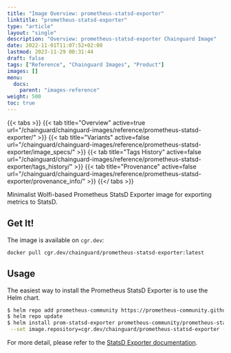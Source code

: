 ```yaml
---
title: "Image Overview: prometheus-statsd-exporter"
linktitle: "prometheus-statsd-exporter"
type: "article"
layout: "single"
description: "Overview: prometheus-statsd-exporter Chainguard Image"
date: 2022-11-01T11:07:52+02:00
lastmod: 2023-11-29 00:31:44
draft: false
tags: ["Reference", "Chainguard Images", "Product"]
images: []
menu: 
  docs: 
    parent: "images-reference"
weight: 500
toc: true
---
```


{{< tabs >}}
{{< tab title="Overview" active=true url="/chainguard/chainguard-images/reference/prometheus-statsd-exporter/" >}}
{{< tab title="Variants" active=false url="/chainguard/chainguard-images/reference/prometheus-statsd-exporter/image_specs/" >}}
{{< tab title="Tags History" active=false url="/chainguard/chainguard-images/reference/prometheus-statsd-exporter/tags_history/" >}}
{{< tab title="Provenance" active=false url="/chainguard/chainguard-images/reference/prometheus-statsd-exporter/provenance_info/" >}}
{{</ tabs >}}



<!--overview:start-->
Minimalist Wolfi-based Prometheus StatsD Exporter image for exporting metrics to StatsD.
<!--overview:end-->

<!--getting:start-->
## Get It!
The image is available on `cgr.dev`:

```
docker pull cgr.dev/chainguard/prometheus-statsd-exporter:latest
```
<!--getting:end-->

<!--body:start-->
## Usage

The easiest way to install the Prometheus StatsD Exporter is to use the Helm chart.

```bash
$ helm repo add prometheus-community https://prometheus-community.github.io/helm-charts
$ helm repo update
$ helm install prom-statsd-exporter prometheus-community/prometheus-statsd-exporter \
 --set image.repository=cgr.dev/chainguard/prometheus-statsd-exporter --set image.tag=latest
```

For more detail, please refer to the [StatsD Exporter documentation](https://github.com/prometheus/statsd_exporter).
<!--body:end-->

